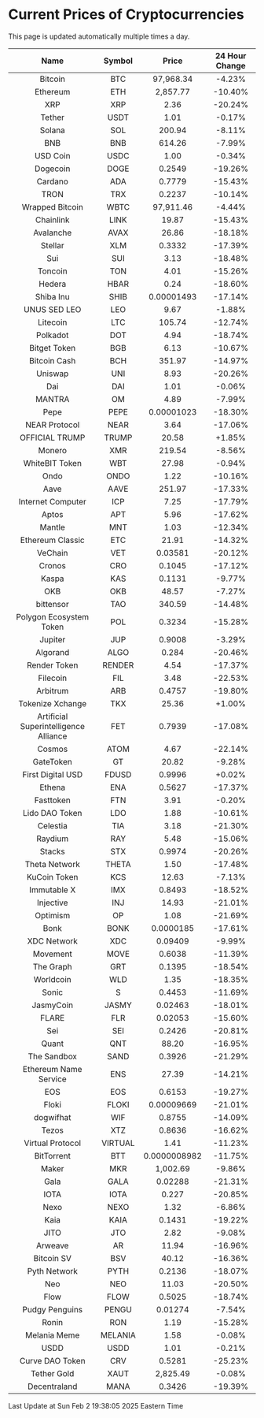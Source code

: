 # Current Prices of Cryptocurrencies
This page is updated automatically multiple times a day.

| Name | Symbol | Price | 24 Hour Change |
| :---: |:---:| :---: | :---: |
| Bitcoin | BTC | 97,968.34 | -4.23% |
| Ethereum | ETH | 2,857.77 | -10.40% |
| XRP | XRP | 2.36 | -20.24% |
| Tether | USDT | 1.01 | -0.17% |
| Solana | SOL | 200.94 | -8.11% |
| BNB | BNB | 614.26 | -7.99% |
| USD Coin | USDC | 1.00 | -0.34% |
| Dogecoin | DOGE | 0.2549 | -19.26% |
| Cardano | ADA | 0.7779 | -15.43% |
| TRON | TRX | 0.2237 | -10.14% |
| Wrapped Bitcoin | WBTC | 97,911.46 | -4.44% |
| Chainlink | LINK | 19.87 | -15.43% |
| Avalanche | AVAX | 26.86 | -18.18% |
| Stellar | XLM | 0.3332 | -17.39% |
| Sui | SUI | 3.13 | -18.48% |
| Toncoin | TON | 4.01 | -15.26% |
| Hedera | HBAR | 0.24 | -18.60% |
| Shiba Inu | SHIB | 0.00001493 | -17.14% |
| UNUS SED LEO | LEO | 9.67 | -1.88% |
| Litecoin | LTC | 105.74 | -12.74% |
| Polkadot | DOT | 4.94 | -18.74% |
| Bitget Token | BGB | 6.13 | -10.67% |
| Bitcoin Cash | BCH | 351.97 | -14.97% |
| Uniswap | UNI | 8.93 | -20.26% |
| Dai | DAI | 1.01 | -0.06% |
| MANTRA | OM | 4.89 | -7.99% |
| Pepe | PEPE | 0.00001023 | -18.30% |
| NEAR Protocol | NEAR | 3.64 | -17.06% |
| OFFICIAL TRUMP | TRUMP | 20.58 | +1.85% |
| Monero | XMR | 219.54 | -8.56% |
| WhiteBIT Token | WBT | 27.98 | -0.94% |
| Ondo | ONDO | 1.22 | -10.16% |
| Aave | AAVE | 251.97 | -17.33% |
| Internet Computer | ICP | 7.25 | -17.79% |
| Aptos | APT | 5.96 | -17.62% |
| Mantle | MNT | 1.03 | -12.34% |
| Ethereum Classic | ETC | 21.91 | -14.32% |
| VeChain | VET | 0.03581 | -20.12% |
| Cronos | CRO | 0.1045 | -17.12% |
| Kaspa | KAS | 0.1131 | -9.77% |
| OKB | OKB | 48.57 | -7.27% |
| bittensor | TAO | 340.59 | -14.48% |
| Polygon Ecosystem Token | POL | 0.3234 | -15.28% |
| Jupiter | JUP | 0.9008 | -3.29% |
| Algorand | ALGO | 0.284 | -20.46% |
| Render Token | RENDER | 4.54 | -17.37% |
| Filecoin | FIL | 3.48 | -22.53% |
| Arbitrum | ARB | 0.4757 | -19.80% |
| Tokenize Xchange | TKX | 25.36 | +1.00% |
| Artificial Superintelligence Alliance | FET | 0.7939 | -17.08% |
| Cosmos | ATOM | 4.67 | -22.14% |
| GateToken | GT | 20.82 | -9.28% |
| First Digital USD | FDUSD | 0.9996 | +0.02% |
| Ethena | ENA | 0.5627 | -17.37% |
| Fasttoken | FTN | 3.91 | -0.20% |
| Lido DAO Token | LDO | 1.88 | -10.61% |
| Celestia | TIA | 3.18 | -21.30% |
| Raydium | RAY | 5.48 | -15.06% |
| Stacks | STX | 0.9974 | -20.26% |
| Theta Network | THETA | 1.50 | -17.48% |
| KuCoin Token | KCS | 12.63 | -7.13% |
| Immutable X | IMX | 0.8493 | -18.52% |
| Injective | INJ | 14.93 | -21.01% |
| Optimism | OP | 1.08 | -21.69% |
| Bonk | BONK | 0.0000185 | -17.61% |
| XDC Network | XDC | 0.09409 | -9.99% |
| Movement | MOVE | 0.6038 | -11.39% |
| The Graph | GRT | 0.1395 | -18.54% |
| Worldcoin | WLD | 1.35 | -18.35% |
| Sonic | S | 0.4453 | -11.69% |
| JasmyCoin | JASMY | 0.02463 | -18.01% |
| FLARE | FLR | 0.02053 | -15.60% |
| Sei | SEI | 0.2426 | -20.81% |
| Quant | QNT | 88.20 | -16.95% |
| The Sandbox | SAND | 0.3926 | -21.29% |
| Ethereum Name Service | ENS | 27.39 | -14.21% |
| EOS | EOS | 0.6153 | -19.27% |
| Floki | FLOKI | 0.00009669 | -21.01% |
| dogwifhat | WIF | 0.8755 | -14.09% |
| Tezos | XTZ | 0.8636 | -16.62% |
| Virtual Protocol | VIRTUAL | 1.41 | -11.23% |
| BitTorrent | BTT | 0.0000008982 | -11.75% |
| Maker | MKR | 1,002.69 | -9.86% |
| Gala | GALA | 0.02288 | -21.31% |
| IOTA | IOTA | 0.227 | -20.85% |
| Nexo | NEXO | 1.32 | -6.86% |
| Kaia | KAIA | 0.1431 | -19.22% |
| JITO | JTO | 2.82 | -9.08% |
| Arweave | AR | 11.94 | -16.96% |
| Bitcoin SV | BSV | 40.12 | -16.36% |
| Pyth Network | PYTH | 0.2136 | -18.07% |
| Neo | NEO | 11.03 | -20.50% |
| Flow | FLOW | 0.5025 | -18.74% |
| Pudgy Penguins | PENGU | 0.01274 | -7.54% |
| Ronin | RON | 1.19 | -15.28% |
| Melania Meme | MELANIA | 1.58 | -0.08% |
| USDD | USDD | 1.01 | -0.21% |
| Curve DAO Token | CRV | 0.5281 | -25.23% |
| Tether Gold | XAUT | 2,825.49 | -0.08% |
| Decentraland | MANA | 0.3426 | -19.39% |

Last Update at Sun Feb  2 19:38:05 2025 Eastern Time